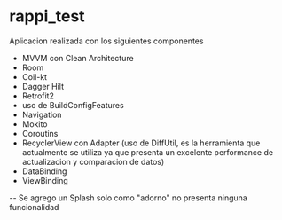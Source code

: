 # rappi_test
Aplicacion realizada con los siguientes componentes

* MVVM con Clean Architecture
* Room
* Coil-kt
* Dagger Hilt
* Retrofit2
* uso de BuildConfigFeatures
* Navigation
* Mokito
* Coroutins
* RecyclerView con Adapter (uso de DiffUtil, es la herramienta que actualmente se utiliza ya que presenta un excelente performance de actualizacion y comparacion de datos)
* DataBinding
* ViewBinding

-- Se agrego un Splash solo como "adorno" no presenta ninguna funcionalidad

